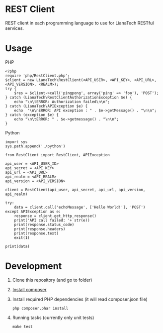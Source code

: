 REST Client
===========

REST client in each programming language to use for LianaTech RESTful services.

Usage
=====

PHP

	<?php
	require 'php/RestClient.php';
	$client = new LianaTech\RestClient(<API_USER>, <API_KEY>, <API_URL>, <API_VERSION>, <REALM>);
	try {
		$res = $client->call('pingpong', array('ping' => 'foo'), 'POST');
	} catch (LianaTech\RestClientAuthorizationException $e) {
        echo "\n\tERROR: Authorization failed\n\n";
    } catch (LianaTech\APIException $e) {
        echo  "\n\nERROR: API exception : " . $e->getMessage() . "\n\n";
    } catch (exception $e) {
        echo "\n\tERROR: " . $e->getmessage() . "\n\n";
    }

Python

	import sys
	sys.path.append('./python')

	from RestClient import RestClient, APIException

	api_user = <API_USER_ID>
	api_secret = <API_KEY>
	api_url = <API_URL>
	api_realm = <API_REALM>
	api_version = <API_VERSION>

	client = RestClient(api_user, api_secret, api_url, api_version, api_realm)

	try:
		data = client.call('echoMessage', ['Hello World!'], 'POST')
	except APIException as e:
		response = client.get_http_response()
		print('API call failed: '+ str(e))
		print(response.status_code)
		print(response.headers)
		print(response.text)
		exit(1)

	print(data)

Development
===========

1. Clone this repository (and go to folder)

2. [Install composer](https://github.com/composer/composer)

3. Install required PHP dependencies (it will read composer.json file)

   `php composer.phar install`

4. Running tasks (currently only unit tests)

   `make test`
